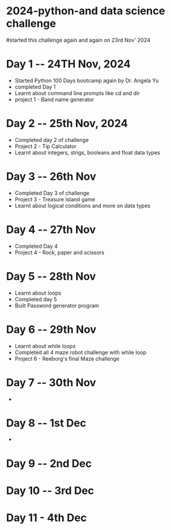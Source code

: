 # 2024-python-and data science challenge
#started this challenge again and again on 23rd Nov' 2024

# Day 1 -- 24TH Nov, 2024
- Started Python 100 Days bootcamp again by Dr. Angela Yu
- completed Day 1 
- Learnt about command line prompts like cd and dir
- project 1 - Band name generator

# Day 2 -- 25th Nov, 2024
- Completed day 2 of challenge
- Project 2 - Tip Calculator
- Learnt about integers, strigs, booleans and float data types

# Day 3 -- 26th Nov
- Completed Day 3 of challenge
- Project 3 - Treasure Island game
- Learnt about logical conditions and more on data types

# Day 4 -- 27th Nov
- Completed Day 4
- Project 4 - Rock, paper and scissors

# Day 5 -- 28th Nov
- Learnt about loops
- Completed day 5
- Built Password generator program

 # Day 6 -- 29th Nov
 - Learnt about while loops
 - Completed all 4 maze robot challenge with while loop 
 - Project 6 - Reeborg's final Maze challenge 

 # Day 7 -- 30th Nov
 - 

 # Day 8 -- 1st Dec
 - 
 
 # Day 9 -- 2nd Dec

 # Day 10 -- 3rd Dec

 # Day 11 - 4th Dec